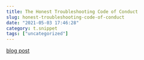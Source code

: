 ```yaml
---
title: The Honest Troubleshooting Code of Conduct
slug: honest-troubleshooting-code-of-conduct
date: "2021-05-03 17:46:28"
category: t.snippet
tags: ["uncategorized"]
---
```


[blog post](http://rachelbythebay.com/w/2021/05/01/code/)
